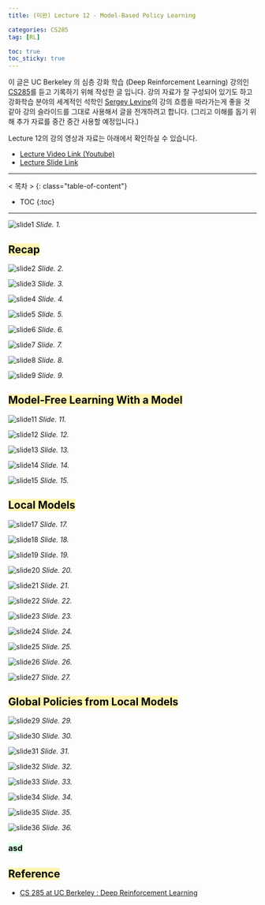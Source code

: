 ```yaml
---
title: (미완) Lecture 12 - Model-Based Policy Learning

categories: CS285
tag: [RL]

toc: true
toc_sticky: true
---
```



이 글은 UC Berkeley 의 심층 강화 학습 (Deep Reinforcement Learning) 강의인 [CS285](http://rail.eecs.berkeley.edu/deeprlcourse/)를 듣고 기록하기 위해 작성한 글 입니다. 
강의 자료가 잘 구성되어 있기도 하고 강화학습 분야의 세계적인 석학인 [Sergey Levine](http://people.eecs.berkeley.edu/~svlevine/)의 강의 흐름을 따라가는게 좋을 것 같아 강의 슬라이드를 그대로 사용해서 글을 전개하려고 합니다. (그리고 이해를 돕기 위해 추가 자료를 중간 중간 사용할 예정입니다.)


Lecture 12의 강의 영상과 자료는 아래에서 확인하실 수 있습니다. 
- [Lecture Video Link (Youtube)](https://www.youtube.com/watch?v=5GJkqMFgADw&list=PL_iWQOsE6TfURIIhCrlt-wj9ByIVpbfGc&index=52)
- [Lecture Slide Link](http://rail.eecs.berkeley.edu/deeprlcourse/static/slides/lec-12.pdf)


---
< 목차 >
{: class="table-of-content"}
* TOC
{:toc}
---


![slide1](/assets/images/CS285/lec-12/slide1.png)
*Slide. 1.*


## <mark style='background-color: #fff5b1'> Recap </mark>

![slide2](/assets/images/CS285/lec-12/slide2.png)
*Slide. 2.*

![slide3](/assets/images/CS285/lec-12/slide3.png)
*Slide. 3.*

![slide4](/assets/images/CS285/lec-12/slide4.png)
*Slide. 4.*

![slide5](/assets/images/CS285/lec-12/slide5.png)
*Slide. 5.*

![slide6](/assets/images/CS285/lec-12/slide6.png)
*Slide. 6.*

![slide7](/assets/images/CS285/lec-12/slide7.png)
*Slide. 7.*

![slide8](/assets/images/CS285/lec-12/slide8.png)
*Slide. 8.*

![slide9](/assets/images/CS285/lec-12/slide9.png)
*Slide. 9.*



## <mark style='background-color: #fff5b1'> Model-Free Learning With a Model </mark>

![slide11](/assets/images/CS285/lec-12/slide11.png)
*Slide. 11.*

![slide12](/assets/images/CS285/lec-12/slide12.png)
*Slide. 12.*

![slide13](/assets/images/CS285/lec-12/slide13.png)
*Slide. 13.*

![slide14](/assets/images/CS285/lec-12/slide14.png)
*Slide. 14.*

![slide15](/assets/images/CS285/lec-12/slide15.png)
*Slide. 15.*


## <mark style='background-color: #fff5b1'> Local Models </mark>

![slide17](/assets/images/CS285/lec-12/slide17.png)
*Slide. 17.*

![slide18](/assets/images/CS285/lec-12/slide18.png)
*Slide. 18.*

![slide19](/assets/images/CS285/lec-12/slide19.png)
*Slide. 19.*

![slide20](/assets/images/CS285/lec-12/slide20.png)
*Slide. 20.*

![slide21](/assets/images/CS285/lec-12/slide21.png)
*Slide. 21.*

![slide22](/assets/images/CS285/lec-12/slide22.png)
*Slide. 22.*

![slide23](/assets/images/CS285/lec-12/slide23.png)
*Slide. 23.*

![slide24](/assets/images/CS285/lec-12/slide24.png)
*Slide. 24.*

![slide25](/assets/images/CS285/lec-12/slide25.png)
*Slide. 25.*

![slide26](/assets/images/CS285/lec-12/slide26.png)
*Slide. 26.*

![slide27](/assets/images/CS285/lec-12/slide27.png)
*Slide. 27.*





## <mark style='background-color: #fff5b1'> Global Policies from Local Models </mark>

![slide29](/assets/images/CS285/lec-12/slide29.png)
*Slide. 29.*

![slide30](/assets/images/CS285/lec-12/slide30.png)
*Slide. 30.*

![slide31](/assets/images/CS285/lec-12/slide31.png)
*Slide. 31.*

![slide32](/assets/images/CS285/lec-12/slide32.png)
*Slide. 32.*

![slide33](/assets/images/CS285/lec-12/slide33.png)
*Slide. 33.*

![slide34](/assets/images/CS285/lec-12/slide34.png)
*Slide. 34.*

![slide35](/assets/images/CS285/lec-12/slide35.png)
*Slide. 35.*

![slide36](/assets/images/CS285/lec-12/slide36.png)
*Slide. 36.*




### <mark style='background-color: #dcffe4'> asd </mark>

## <mark style='background-color: #fff5b1'> Reference </mark>

- [CS 285 at UC Berkeley : Deep Reinforcement Learning](http://rail.eecs.berkeley.edu/deeprlcourse/)









